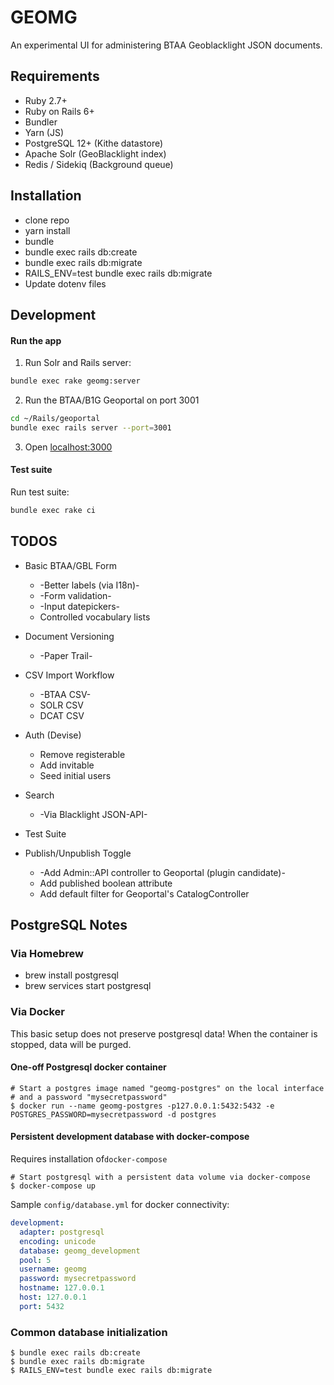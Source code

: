 # GEOMG

An experimental UI for administering BTAA Geoblacklight JSON documents.

## Requirements

* Ruby 2.7+
* Ruby on Rails 6+
* Bundler
* Yarn (JS)
* PostgreSQL 12+ (Kithe datastore)
* Apache Solr  (GeoBlacklight index)
* Redis / Sidekiq (Background queue)

## Installation

* clone repo
* yarn install
* bundle
* bundle exec rails db:create
* bundle exec rails db:migrate
* RAILS_ENV=test bundle exec rails db:migrate
* Update dotenv files

## Development

#### Run the app

1. Run Solr and Rails server:

```bash
bundle exec rake geomg:server
```

2. Run the BTAA/B1G Geoportal on port 3001
```bash
cd ~/Rails/geoportal
bundle exec rails server --port=3001
```

3. Open [localhost:3000](http://localhost:3000)


#### Test suite

Run test suite:

```bash
bundle exec rake ci
```

## TODOS

* Basic BTAA/GBL Form
  - -Better labels (via I18n)-
  - -Form validation-
  - -Input datepickers-
  - Controlled vocabulary lists

* Document Versioning
  - -Paper Trail-

* CSV Import Workflow
  - -BTAA CSV-
  - SOLR CSV
  - DCAT CSV

* Auth (Devise)
  - Remove registerable
  - Add invitable
  - Seed initial users

* Search
  - -Via Blacklight JSON-API-

* Test Suite

* Publish/Unpublish Toggle
  - -Add Admin::API controller to Geoportal (plugin candidate)-
  - Add published boolean attribute
  - Add default filter for Geoportal's CatalogController

## PostgreSQL Notes

### Via Homebrew
* brew install postgresql
* brew services start postgresql

### Via Docker
This basic setup does not preserve postgresql data! When the container is stopped, data will be purged.

#### One-off Postgresql docker container
```
# Start a postgres image named "geomg-postgres" on the local interface
# and a password "mysecretpassword"
$ docker run --name geomg-postgres -p127.0.0.1:5432:5432 -e POSTGRES_PASSWORD=mysecretpassword -d postgres
```

#### Persistent development database with docker-compose
Requires installation of`docker-compose`

```
# Start postgresql with a persistent data volume via docker-compose
$ docker-compose up
```
Sample `config/database.yml` for docker connectivity:
```yaml
development:
  adapter: postgresql
  encoding: unicode
  database: geomg_development
  pool: 5
  username: geomg
  password: mysecretpassword
  hostname: 127.0.0.1
  host: 127.0.0.1
  port: 5432
```

### Common database initialization

```
$ bundle exec rails db:create
$ bundle exec rails db:migrate
$ RAILS_ENV=test bundle exec rails db:migrate
```
